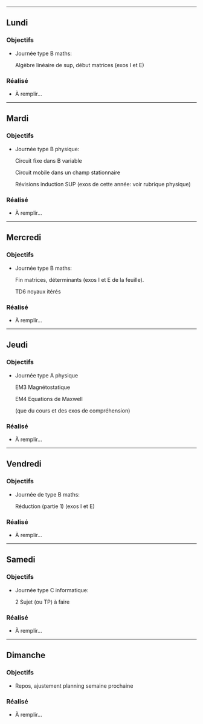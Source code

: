 
---

## Lundi

### Objectifs

- Journée type B maths:

    Algèbre linéaire de sup, début matrices (exos I et E)


### Réalisé
- À remplir…

---

## Mardi

### Objectifs

- Journée type B physique:

    Circuit fixe dans B variable

    Circuit mobile dans un champ stationnaire

    Révisions induction SUP (exos de cette année: voir rubrique physique)


### Réalisé
- À remplir…

---

## Mercredi

### Objectifs

- Journée type B maths:

    Fin matrices, déterminants (exos I et E de la feuille).

    TD6 noyaux itérés


### Réalisé
- À remplir…


---

## Jeudi

### Objectifs

- Journée type A physique

    EM3 Magnétostatique

    EM4 Equations de Maxwell

    (que du cours et des exos de compréhension)


### Réalisé
- À remplir…

---

## Vendredi

### Objectifs

- Journée de type B maths:
    
    Réduction (partie 1) (exos I et E)

    



### Réalisé
- À remplir…

---

## Samedi


### Objectifs

-  Journée type C informatique:

    2 Sujet (ou TP) à faire

### Réalisé
- À remplir…

---

## Dimanche

### Objectifs

-   Repos, ajustement planning semaine prochaine

### Réalisé
- À remplir…
